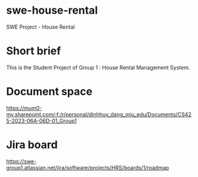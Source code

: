 # swe-house-rental
SWE Project - House Rental

# Short brief
This is the Student Project of Group 1 : House Rental Management System.

# Document space
https://mum0-my.sharepoint.com/:f:/r/personal/dinhhuy_dang_miu_edu/Documents/CS425-2023-06A-06D-01_Group1

# Jira board
https://swe-group1.atlassian.net/jira/software/projects/HRS/boards/1/roadmap
